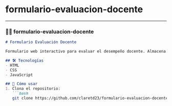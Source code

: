 # formulario-evaluacion-docente
---

### 🧑‍🏫 **formulario-evaluacion-docente**

```md
# Formulario Evaluación Docente

Formulario web interactivo para evaluar el desempeño docente. Almacena y procesa los resultados para análisis posterior.

## 🛠 Tecnologías
- HTML
- CSS
- JavaScript

## 🚀 Cómo usar
1. Clona el repositorio:
   ```bash
   git clone https://github.com/claretd23/formulario-evaluacion-docente.git
